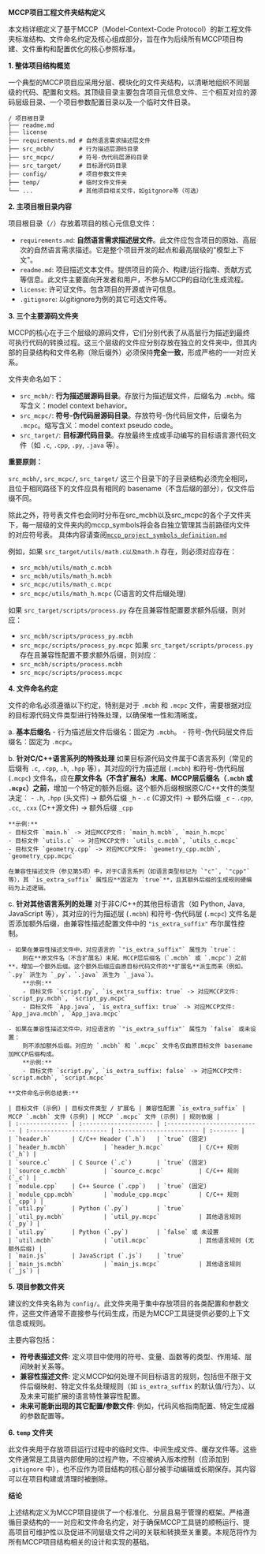 **MCCP项目工程文件夹结构定义**

本文档详细定义了基于MCCP（Model-Context-Code Protocol）的新工程文件夹标准结构、文件命名约定及核心组成部分，旨在作为后续所有MCCP项目构建、文件重构和配置优化的核心参照标准。

**1. 整体项目结构概览**

一个典型的MCCP项目应采用分层、模块化的文件夹结构，以清晰地组织不同层级的代码、配置和文档。其顶级目录主要包含项目元信息文件、三个相互对应的源码层级目录、一个项目参数配置目录以及一个临时文件目录。

```
/ 项目根目录
├── readme.md
├── license
├── requirements.md # 自然语言需求描述层文件
├── src_mcbh/       # 行为描述层源码目录
├── src_mcpc/       # 符号-伪代码层源码目录
├── src_target/     # 目标源代码目录
├── config/         # 项目参数文件夹
├── temp/           # 临时文件文件夹
└── ...             # 其他项目相关文件，如gitgnore等（可选）
```

**2. 主项目根目录内容**

项目根目录（`/`）存放着项目的核心元信息文件：

- `requirements.md`: **自然语言需求描述层文件**。此文件应包含项目的原始、高层次的自然语言需求描述。它是整个项目开发的起点和最高层级的"模型上下文"。
- `readme.md`: 项目描述文本文件。提供项目的简介、构建/运行指南、贡献方式等信息。此文件主要面向开发者和用户，不参与MCCP的自动化生成流程。
- `license`: 许可证文件。包含项目的开源或许可信息。
- `.gitignore`: 以gitignore为例的其它可选文件等。

**3. 三个主要源码文件夹**

MCCP的核心在于三个层级的源码文件，它们分别代表了从高层行为描述到最终可执行代码的转换过程。这三个层级的文件应分别存放在独立的文件夹中，但其内部的目录结构和文件名称（除后缀外）必须保持**完全一致**，形成严格的一一对应关系。

文件夹命名如下：

- `src_mcbh/`: **行为描述层源码目录**。存放行为描述层文件，后缀名为 `.mcbh`。缩写含义：model context behavior。
- `src_mcpc/`: **符号-伪代码层源码目录**。存放符号-伪代码层文件，后缀名为 `.mcpc`。缩写含义：model context pseudo code。
- `src_target/`: **目标源代码目录**。存放最终生成或手动编写的目标语言源代码文件（如 `.c`, `.cpp`, `.py`, `.java` 等）。

**重要原则：** 

`src_mcbh/`, `src_mcpc/`, `src_target/` 这三个目录下的子目录结构必须完全相同，且位于相同路径下的文件应具有相同的 basename（不含后缀的部分），仅文件后缀不同。

除此之外，符号表文件也会同时分布在src_mcbh以及src_mcpc的各个子文件夹下，每一层级的文件夹内的mccp_symbols将会各自独立管理其当前路径内文件的对应符号表。
具体内容请查阅[`mccp_project_symbols_definition.md`](docs/mccp_project_symbols_definition.md)

例如，如果 `src_target/utils/math.c以及math.h` 存在，则必须对应存在：
- `src_mcbh/utils/math_c.mcbh` 
- `src_mcbh/utils/math_h.mcbh`
- `src_mcpc/utils/math_c.mcpc` 
- `src_mcpc/utils/math_h.mcpc`
(C语言的文件后缀处理)

如果 `src_target/scripts/process.py` 存在且兼容性配置要求额外后缀，则对应：
- `src_mcbh/scripts/process_py.mcbh`
- `src_mcpc/scripts/process_py.mcpc`
如果 `src_target/scripts/process.py` 存在且兼容性配置不要求额外后缀，则对应：
- `src_mcbh/scripts/process.mcbh`
- `src_mcpc/scripts/process.mcpc`

**4. 文件命名约定**

文件的命名必须遵循以下约定，特别是对于 `.mcbh` 和 `.mcpc` 文件，需要根据对应的目标源代码文件类型进行特殊处理，以确保唯一性和清晰度。

a.  **基本后缀名**
    - 行为描述层文件后缀名：固定为 `.mcbh`。
    - 符号-伪代码层文件后缀名：固定为 `.mcpc`。

b.  **针对C/C++语言系列的特殊处理**
    如果目标源代码文件属于C语言系列（常见的后缀有 `.c`, `.cpp`, `.h`, `.hpp` 等），其对应的行为描述层 (`.mcbh`) 和符号-伪代码层 (`.mcpc`) 文件名，应在**原文件名（不含扩展名）末尾、MCCP层后缀名（`.mcbh` 或 `.mcpc`）之前**，增加一个特定的额外后缀。这个额外后缀根据原C/C++文件的类型决定：
    - `.h`, `.hpp` (头文件) -> 额外后缀 `_h`
    - `.c` (C源文件) -> 额外后缀 `_c`
    - `.cpp`, `.cc`, `.cxx` (C++源文件) -> 额外后缀 `_cpp`

    **示例:**
    - 目标文件 `main.h` -> 对应MCCP文件: `main_h.mcbh`, `main_h.mcpc`
    - 目标文件 `utils.c` -> 对应MCCP文件: `utils_c.mcbh`, `utils_c.mcpc`
    - 目标文件 `geometry.cpp` -> 对应MCCP文件: `geometry_cpp.mcbh`, `geometry_cpp.mcpc`

    在兼容性描述文件（参见第5项）中，对于C语言系列（如语言类型标记为 `"c"`, `"cpp"` 等），其 `is_extra_suffix` 属性应**固定为 `true`**，且其额外后缀的生成规则硬编码为上述逻辑。

c.  **针对其他语言系列的处理**
    对于非C/C++的其他目标语言（如 Python, Java, JavaScript 等），其对应的行为描述层 (`.mcbh`) 和符号-伪代码层 (`.mcpc`) 文件名是否添加额外后缀，由兼容性描述配置文件中的 `"is_extra_suffix"` 布尔属性控制。

    - 如果在兼容性描述文件中，对应语言的 `"is_extra_suffix"` 属性为 `true`：
        则在**原文件名（不含扩展名）末尾、MCCP层后缀名（`.mcbh` 或 `.mcpc`）之前**，增加一个额外后缀。这个额外后缀应由原目标代码文件的**扩展名**派生而来（例如，`.py` 派生为 `_py`，`.java` 派生为 `_java`）。
        **示例:**
        - 目标文件 `script.py`, `is_extra_suffix: true` -> 对应MCCP文件: `script_py.mcbh`, `script_py.mcpc`
        - 目标文件 `App.java`, `is_extra_suffix: true` -> 对应MCCP文件: `App_java.mcbh`, `App_java.mcpc`

    - 如果在兼容性描述文件中，对应语言的 `"is_extra_suffix"` 属性为 `false` 或未设置：
        则不添加额外后缀。对应的 `.mcbh` 和 `.mcpc` 文件名仅由原目标文件 basename 加MCCP后缀构成。
        **示例:**
        - 目标文件 `script.py`, `is_extra_suffix: false` -> 对应MCCP文件: `script.mcbh`, `script.mcpc`

    **文件命名示例总结表:**

    | 目标文件 (示例) | 目标文件类型 / 扩展名 | 兼容性配置 `is_extra_suffix` | MCCP `.mcbh` 文件 (示例) | MCCP `.mcpc` 文件 (示例) | 规则依据 |
    | :-------------- | :-------------------- | :--------------------------- | :---------------------- | :---------------------- | :------- |
    | `header.h`      | C/C++ Header (`.h`)   | `true` (固定)                | `header_h.mcbh`          | `header_h.mcpc`          | C/C++ 规则 (`_h`) |
    | `source.c`      | C Source (`.c`)       | `true` (固定)                | `source_c.mcbh`          | `source_c.mcpc`          | C/C++ 规则 (`_c`) |
    | `module.cpp`    | C++ Source (`.cpp`)   | `true` (固定)                | `module_cpp.mcbh`        | `module_cpp.mcpc`        | C/C++ 规则 (`_cpp`) |
    | `util.py`       | Python (`.py`)        | `true`                       | `util_py.mcbh`           | `util_py.mcpc`           | 其他语言规则 (`_py`) |
    | `util.py`       | Python (`.py`)        | `false` 或 未设置             | `util.mcbh`              | `util.mcpc`              | 其他语言规则 (无额外后缀) |
    | `main.js`       | JavaScript (`.js`)    | `true`                       | `main_js.mcbh`           | `main_js.mcpc`           | 其他语言规则 (`_js`) |

**5. 项目参数文件夹**

建议的文件夹名称为 `config/`。此文件夹用于集中存放项目的各类配置和参数文件，这些文件通常不直接参与代码生成，而是为MCCP工具链提供必要的上下文信息或规则。

主要内容包括：

- **符号表描述文件**: 定义项目中使用的符号、变量、函数等的类型、作用域、层间映射关系等。
- **兼容性描述文件**: 定义MCCP如何处理不同目标语言的规则，包括但不限于文件后缀映射、特定文件名处理规则（如 `is_extra_suffix` 的默认值/行为）、以及未来可能扩展的语言特性兼容性配置。
- **未来可能新出现的其它配置/参数文件**: 例如，代码风格指南配置、特定生成器的参数配置等。

**6. `temp` 文件夹**

此文件夹用于存放项目运行过程中的临时文件、中间生成文件、缓存文件等。这些文件通常是工具链内部使用的过程产物，不应被纳入版本控制（应添加到 `.gitignore` 中），也不应作为项目结构的核心部分被手动编辑或长期保存。其内容可以在项目构建或清理时被删除。

**结论**

上述结构定义为MCCP项目提供了一个标准化、分层且易于管理的框架。严格遵循目录结构的一一对应和文件命名约定，对于确保MCCP工具链的顺畅运行、提高项目可维护性以及促进不同层级文件之间的关联和转换至关重要。本规范将作为所有MCCP项目结构相关的设计和实现的基础。
